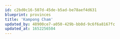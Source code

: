 ```yaml
---
id: c2bd0c16-507d-45de-b5ad-be78aef4d631
blueprint: provinces
title: 'Kampong Cham'
updated_by: 48900ce7-a050-429b-bb0d-9c6f6a8167fc
updated_at: 1652256504
---
```

